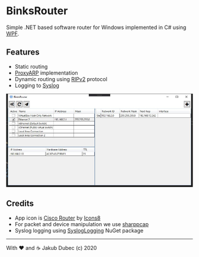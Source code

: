 ﻿# BinksRouter

Simple .NET based software router for Windows implemented in C# using [WPF](https://docs.microsoft.com/en-us/dotnet/framework/wpf/).

## Features

- Static routing
- [ProxyARP](https://networklessons.com/cisco/ccie-routing-switching/proxy-arp-explained) implementation
- Dynamic routing using [RIPv2](https://tools.ietf.org/html/rfc1723) protocol
- Logging to [Syslog](https://tools.ietf.org/html/rfc5424)

![](docs/screenshots/MainWindow.JPG)


## Credits

- App icon is [Cisco Router](https://icons8.com/icons/set/cisco-router) by [Icons8](https://icons8.com)
- For packet and device manipulation we use [sharppcap](https://github.com/chmorgan/sharppcap)
- Syslog logging using [SyslogLogging](https://github.com/jchristn/LoggingModule) NuGet package

---
With ❤️ and ☕️ Jakub Dubec (c) 2020

